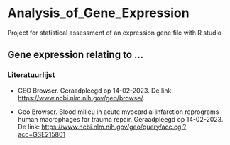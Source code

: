 # Analysis_of_Gene_Expression
Project for statistical assessment of an expression gene file with R studio

## Gene expression relating to ...





### Literatuurlijst

 * GEO Browser. Geraadpleegd op 14-02-2023. De link: https://www.ncbi.nlm.nih.gov/geo/browse/.

 * Geo Browser. Blood milieu in acute myocardial infarction reprograms human macrophages for trauma repair. Geraadpleegd op 14-02-2023. 
 De link: https://www.ncbi.nlm.nih.gov/geo/query/acc.cgi?acc=GSE215801


